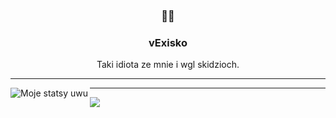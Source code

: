 <h3 align="center">📡📝</h3>
<h3 align="center">vExisko</h3>
<p align="center">Taki idiota ze mnie i wgl skidzioch.</p>

---


 <a  href="https://github.com/anuraghazra/github-readme-stats"><img align="left" src="https://github-readme-stats.vercel.app/api?username=1vex&show_icons=true&include_all_commits=true&theme=buefy&hide_border=true" alt="Moje statsy uwu" /></a> 
 
---
 
<a href="https://github.com/anuraghazra/github-readme-stats"> <img align="left" src="https://github-readme-stats.vercel.app/api/top-langs/?username=1vex&layout=compact&theme=buefy&hide_border=true" /></a>
